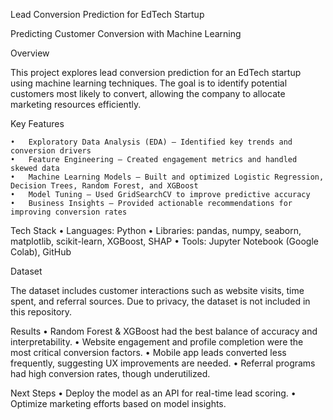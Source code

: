 Lead Conversion Prediction for EdTech Startup

Predicting Customer Conversion with Machine Learning

Overview

This project explores lead conversion prediction for an EdTech startup using machine learning techniques. The goal is to identify potential customers most likely to convert, allowing the company to allocate marketing resources efficiently.

Key Features

	•	Exploratory Data Analysis (EDA) – Identified key trends and conversion drivers
	•	Feature Engineering – Created engagement metrics and handled skewed data
	•	Machine Learning Models – Built and optimized Logistic Regression, Decision Trees, Random Forest, and XGBoost
	•	Model Tuning – Used GridSearchCV to improve predictive accuracy
	•	Business Insights – Provided actionable recommendations for improving conversion rates

Tech Stack
	•	Languages: Python
	•	Libraries: pandas, numpy, seaborn, matplotlib, scikit-learn, XGBoost, SHAP
	•	Tools: Jupyter Notebook (Google Colab), GitHub

Dataset

The dataset includes customer interactions such as website visits, time spent, and referral sources. Due to privacy, the dataset is not included in this repository.

Results
	•	Random Forest & XGBoost had the best balance of accuracy and interpretability.
	•	Website engagement and profile completion were the most critical conversion factors.
	•	Mobile app leads converted less frequently, suggesting UX improvements are needed.
	•	Referral programs had high conversion rates, though underutilized.

Next Steps
	•	Deploy the model as an API for real-time lead scoring.
	•	Optimize marketing efforts based on model insights.
